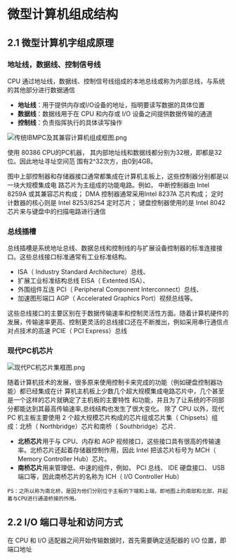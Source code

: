 # 微型计算机组成结构

## 2.1 微型计算机字组成原理

### 地址线，数据线、控制信号线
CPU 通过地址线，数据线、控制信号线组成的本地总线或称为内部总线，与系统的其他部分进行数据通信

* **地址线**：用于提供内存或I/O设备的地址，指明要读写数据的具体位置
* **数据线**：数据线用于在 CPU 和内存或 I/O 设备之间提供数据传输的通道
* **控制线**：负责指挥执行的具体读写操作

![传统IBMPC及其兼容计算机组成框图.png](\img\传统IBMPC及其兼容计算机组成框图.png)


使用 80386 CPU的PC机器， 其内部地址线和数据线都分别为32根，即都是32位。因此地址寻址空间范 围有2^32次方，由0到4GB。

图中上部控制器和存储器接口通常都集成在计算机主板上，这些控制器分别都是以一块大规模集成电 路芯片为主组成的功能电路。例如，
中断控制器由 Intel 8259A 或其兼容芯片构成； 
DMA 控制器通常采用Intel 8237A 芯片构成；
定时计数器的核心则是 Intel 8253/8254 定时芯片；
键盘控制器使用的是 Intel 8042
芯片来与键盘中的扫描电路进行通信

### 总线插槽

总线插槽是系统地址总线、数据总线和控制线的与扩展设备控制器的标准连接接口。这些总线接口标准通常有工业标准结构。
* ISA（ Industry Standard Architecture）总线、
* 扩展工业标准结构总线 EISA（ Extented ISA）、
* 外围组件互连 PCI（ Peripheral Component Interconnect）总线、
* 加速图形端口 AGP（ Accelerated Graphics Port）视频总线等。

这些总线接口的主要区别在于数据传输速率和控制灵活性方面。随着计算机硬件的发展，传输速率更高、控制更灵活的总线接口还在不断推出，例如采用串行通信点对点技术的高速 PCIE（ PCI Express）总线

### 现代PC机芯片

![现代PC机芯片集框图.png](\img\现代PC机芯片集框图.png)

随着计算机技术的发展，很多原来使用控制卡来完成的功能（例如硬盘控制器功能）都已经集成在计 算机主机板上少数几个超大规模集成电路芯片中，几个甚至是一个这样的芯片就确定了主机板的主要特性 和功能，并且为了让系统的不同部分都能达到其最高传输速率,总线结构也发生了很大变化。
除了 CPU 以外，现代 PC 机主板主要使用 2 个超大规模芯片构成的芯片组或芯片集（ Chipsets）组成：北桥（ Northbridge）芯片和南桥（ Southbridge）芯片.
* **北桥芯片**用于与 CPU、内存和 AGP 视频接口，这些接口具有很高的传输速率。北桥芯片还起着存储器控制作用，因此 Intel 把该芯片标号为 MCH（ Memory Controller Hub）芯片。
* **南桥芯片**用来管理低、中速的组件，例如， PCI 总线、 IDE 硬盘接口、 USB 端口等，因此南桥芯片的名称为 ICH（ I/O Controller Hub）

`PS：之所以称为南北桥，是因为他们分别位于主板的下端和上端，即地图上的南部和北部，并起着与CPU进行通道桥接的作用。`

## 2.2 I/O 端口寻址和访问方式

在 CPU 和 I/O 适配器之间开始传输数据时，首先需要确定适配器的 I/O 位置，即端口地址